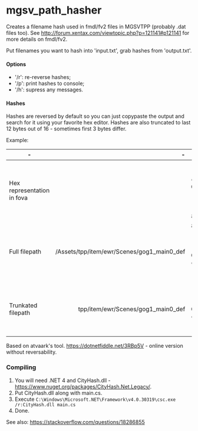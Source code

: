 # mgsv_path_hasher

Creates a filename hash used in fmdl/fv2 files in MGSVTPP (probably .dat files too).
See http://forum.xentax.com/viewtopic.php?p=121141#p121141 for more details on fmdl/fv2.

Put filenames you want to hash into 'input.txt', grab hashes from 'output.txt'.

#### Options
 + '/r': re-reverse hashes;
 + '/p': print hashes to console;
 + '/h': supress any messages.

#### Hashes
Hashes are reversed by default so you can just copypaste the output and search for it 
using your favorite hex editor. Hashes are also truncated to last 12 bytes out of 16 - 
sometimes first 3 bytes differ.

Example:

|-         |-            |-   |
| ------------- |-------------:|-----:|
| Hex representation in fova |  | 5b ee d2 04 a5 a0 a2 84 |
| Full filepath | /Assets/tpp/item/ewr/Scenes/gog1_main0_def | 84 a2 a0 a5 04 d2 ee 5b |
| Trunkated filepath | tpp/item/ewr/Scenes/gog1_main0_def | 2 a0 a5 04 d2 ee 5b |


Based on atvaark's tool. https://dotnetfiddle.net/3RBp5V - online version without reversability.

### Compiling
 1. You will need .NET 4 and CityHash.dll - https://www.nuget.org/packages/CityHash.Net.Legacy/.
 2. Put CityHash.dll along with main.cs.
 3. Execute `C:\Windows\Microsoft.NET\Framework\v4.0.30319\csc.exe /r:CityHash.dll main.cs`
 4. Done.

See also: https://stackoverflow.com/questions/18286855


